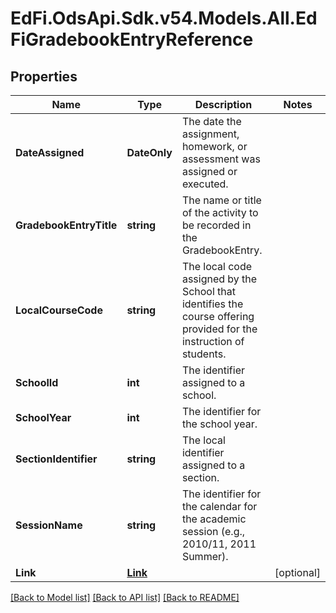 # EdFi.OdsApi.Sdk.v54.Models.All.EdFiGradebookEntryReference

## Properties

Name | Type | Description | Notes
------------ | ------------- | ------------- | -------------
**DateAssigned** | **DateOnly** | The date the assignment, homework, or assessment was assigned or executed. | 
**GradebookEntryTitle** | **string** | The name or title of the activity to be recorded in the GradebookEntry. | 
**LocalCourseCode** | **string** | The local code assigned by the School that identifies the course offering provided for the instruction of students. | 
**SchoolId** | **int** | The identifier assigned to a school. | 
**SchoolYear** | **int** | The identifier for the school year. | 
**SectionIdentifier** | **string** | The local identifier assigned to a section. | 
**SessionName** | **string** | The identifier for the calendar for the academic session (e.g., 2010/11, 2011 Summer). | 
**Link** | [**Link**](Link.md) |  | [optional] 

[[Back to Model list]](../README.md#documentation-for-models) [[Back to API list]](../README.md#documentation-for-api-endpoints) [[Back to README]](../README.md)

